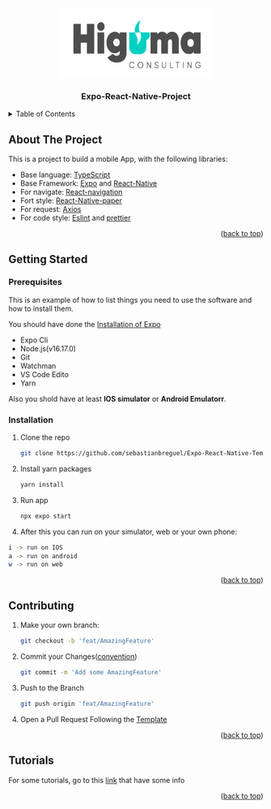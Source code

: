 <!-- Improved compatibility of back to top link: See: https://github.com/othneildrew/Best-README-Template/pull/73 -->

<a name="readme-top"></a>

<!-- PROJECT LOGO -->
<br />
<div align="center">
  <a href="https://github.com/sebastianbreguel/Expo-React-Native-Template">
    <img src="assets/LOGO.png" alt="Logo" width="300" height="140">
  </a>

<h3 align="center"> Expo-React-Native-Project</h3>

</div>

<!-- TABLE OF CONTENTS -->
<details>
  <summary>Table of Contents</summary>
  <ol>
    <li>
      <a href="#about-the-project">About The Project</a>
      <ul>
        <li><a href="#built-with">Built With</a></li>
      </ul>
    </li>
    <li>
      <a href="#getting-started">Getting Started</a>
      <ul>
        <li><a href="#prerequisites">Prerequisites</a></li>
        <li><a href="#installation">Installation and Runnign</a></li>
      </ul>
    </li>
    <li><a href="#usage">Usage</a></li>
    <li><a href="#tutorial">Tutorials</a></li>
  </ol>
</details>

<!-- ABOUT THE PROJECT -->

## About The Project

This is a project to build a mobile App, with the following libraries:

- Base language: [TypeScript](https://www.typescriptlang.org/)
- Base Framework: [Expo](https://docs.expo.dev/) and [React-Native](https://reactnative.dev/)
- For navigate: [React-navigation](https://reactnavigation.org/)
- Fort style: [React-Native-paper](https://callstack.github.io/react-native-paper/)
- For request: [Axios](https://axios-http.com/)
- For code style: [Eslint](https://eslint.org/) and [prettier](https://prettier.io/)

<p align="right">(<a href="#readme-top">back to top</a>)</p>

<!-- GETTING STARTED -->

## Getting **Started**

### Prerequisites

This is an example of how to list things you need to use the software and how to install them.

You should have done the [Installation of Expo](https://docs.expo.dev/get-started/installation/)

- Expo Cli
- Node.js(v16.17.0)
- Git
- Watchman
- VS Code Edito
- Yarn

Also you shold have at least **IOS simulator** or **Android Emulatorr**.

### Installation

1. Clone the repo
   ```sh
   git clone https://github.com/sebastianbreguel/Expo-React-Native-Template.git
   ```
2. Install yarn packages
   ```sh
   yarn install
   ```
3. Run app
   ```sh
   npx expo start
   ```
4. After this you can run on your simulator, web or your own phone:

```sh
i -> run on IOS
a -> run on android
w -> run on web
```

<p align="right">(<a href="#readme-top">back to top</a>)</p>

<!-- USAGE EXAMPLES -->

<!-- CONTRIBUTING -->

## Contributing

1. Make your own branch:
   ```sh
   git checkout -b 'feat/AmazingFeature'
   ```
2. Commit your Changes([convention](https://dev.to/i5han3/git-commit-message-convention-that-you-can-follow-1709))
   ```sh
   git commit -m 'Add some AmazingFeature'
   ```
3. Push to the Branch
   ```sh
   git push origin 'feat/AmazingFeature'
   ```
4. Open a Pull Request Following the [Template](https://github.com/sebastianbreguel/Expo-React-Native-Template/.../../../../.github/pull_request_template.md)

<p align="right">(<a href="#readme-top">back to top</a>)</p>

<!-- CONTACT -->

## Tutorials

For some tutorials, go to this [link](https://github.com/sebastianbreguel/Expo-React-Native-Template/../../../../.github/tutorials.md) that have some info

<p align="right">(<a href="#readme-top">back to top</a>)</p>
